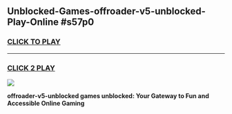 
## Unblocked-Games-offroader-v5-unblocked-Play-Online #s57p0
<h3>
<a href="https://news.freeplayer.one?title=offroader-v5-unblocked&ref=3">CLICK TO PLAY</a></h3>
<hr>

<h3>
<a href="https://news.freeplayer.one?title=offroader-v5-unblocked&ref=3">CLICK 2 PLAY</a>
  
</h3>

<a href="https://news.freeplayer.one?title=offroader-v5-unblocked&ref=3"><img src="https://clearcache.store/games.png"></a>


**offroader-v5-unblocked games unblocked: Your Gateway to Fun and Accessible Online Gaming**
